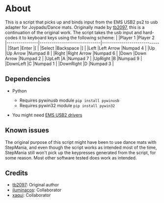 # About
This is a script that picks up and binds input from the EMS USB2 ps2 to usb adapter for Joypads/Dance mats. Originally made by [tb2097](https://github.com/tb2097), this is a continuation of the original work.
The script takes the usb input and hard-codes it to keyboard keys using the following scheme:
|                |Player 1                       |Player 2                       
|----------------|-------------------------------|-----------------------------|
|Start           |Enter            				 |\[   						   |
|Select          |Backspace         			 |\]       					   |
|Left            |Left Arrow					 |Numpad 4  				   |
|Up				 |Up Arrow						 |Numpad 8					   |
|Right			 |Right Arrow					 |Numpad 6	     			   |
|Down			 |Down Arrow					 |Numpad 2					   |
|UpLeft			 |A                              |Numpad 7					   |
|UpRight		 |B								 |Numpad 9					   |
|DownLeft		 |C 							 |Numpad 1				       |
|DownRight	     |D								 |Numpad 3					   |

## Dependencies
* Python
	* Requires pywinusb module `pip install pywinusb`
	* Requires pywin32 module `pip install pywin32`

* You might need [EMS USB2 drivers](http://www.hkems.com/product/ps2/ps2-usb2.htm)

## Known issues
The original purpose of this script might have been to use dance mats with StepMania, and even though the script works as intended most of the time, StepMania still won't pick up the keypresses generated from the script, for some reason. Most other software tested does work as intended.

## Credits
* [tb2097](https://github.com/tb2097): Original author
* [iluminacos](https://github.com/iluminacos): Collaborator
* [xaqui](https://github.com/xaqui): Collaborator